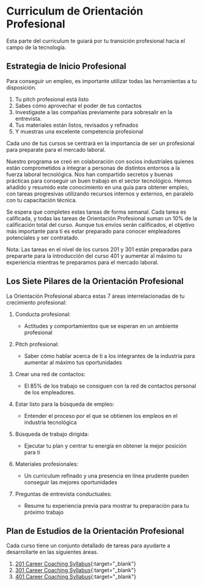 ﻿# Curriculum de Orientación Profesional

Esta parte del curriculum te guiará por tu transición profesional hacia el campo de la tecnología.

## Estrategia de Inicio Profesional
Para conseguir un empleo, es importante utilizar todas las herramientas a tu disposición.

1. Tu pitch profesional está listo
1. Sabes cómo aprovechar el poder de tus contactos
1. Investigaste a las compañías previamente para sobresalir en la entrevista.
1. Tus materiales están listos, revisados y refinados
1. Y muestras una excelente competencia profesional

Cada uno de tus cursos se centrará en la importancia de ser un profesional para preparate para el mercado laboral.

Nuestro programa se creó en colaboración con socios industriales quienes están comprometidos a integrar a personas de distintos entornos a la fuerza laboral tecnológica. Nos han compartido secretos y buenas prácticas para conseguir un buen trabajo en el sector tecnológico. Hemos añadido y resumido este conocimiento en una guía para obtener empleo, con tareas progresivas utilizando recursos internos y externos, en paralelo con tu capacitación técnica. 

Se espera que completes estas tareas de forma semanal. Cada tarea es calificada, y todas las tareas de Orientación Profesional suman un 10% de la calificación total del curso. Aunque tus envíos serán calificados, el objetivo más importante para ti es estar preparado para conocer empleadores potenciales y ser contratado.

Nota: Las tareas en el nivel de los cursos 201 y 301 están preparadas para prepararte para la introducción del curso 401 y aumentar al máximo tu experiencia mientras te preparamos para el mercado laboral. 

## Los Siete Pilares de la Orientación Profesional

La Orientación Profesional abarca estas 7 áreas interrelacionadas de tu crecimiento profesional:

1. Conducta profesional:
   - Actitudes y comportamientos que se esperan en un ambiente profesional

1. Pitch profesional:
   - Saber cómo hablar acerca de ti a los integrantes de la industria para aumentar al máximo tus oportunidades

1. Crear una red de contactos:
   - El 85% de los trabajo se consiguen con la red de contactos personal de los empleadores.

1. Estar listo para la búsqueda de empleo:
   - Entender el proceso por el que se obtienen los empleos en el industria tecnológica

1. Búsqueda de trabajo dirigida:
   - Ejecutar tu plan y centrar tu energía en obtener la mejor posición para ti

1. Materiales profesionales:
   - Un curriculum refinado y una presencia en línea prudente pueden conseguir las mejores oportunidades

1. Preguntas de entrevista conductuales:
   - Resume tu experiencia previa para mostrar tu preparación para tu próximo trabajo

## Plan de Estudios de la Orientación Profesional

Cada curso tiene un conjunto detallado de tareas para ayudarte a desarrollarte en las siguientes áreas.

1. [201 Career Coaching Syllabus](./201/){:target="_blank"}
1. [301 Career Coaching Syllabus](./301/){:target="_blank"}
1. [401 Career Coaching Syllabus](./401/){:target="_blank"}
